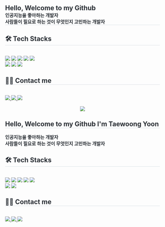<div style="text-align: left;"> 
    <h2 style="border-bottom: 1px solid #d8dee4; color: #282d33;"> Hello, Welcome to my Github 
        <div I'm Taewoong Yoon </h2> </div>
    <div style="font-weight: 700; font-size: 15px; text-align: left; color: #282d33;"> 인공지능을 좋아하는 개발자</li> </div> 
    <div style="font-weight: 700; font-size: 15px; text-align: left; color: #282d33;"> 사람들이 필요로 하는 것이 무엇인지 고민하는 개발자 </div>
    </div>
    <div style="text-align: left;">
    <h2 style="border-bottom: 1px solid #d8dee4; color: #282d33;"> 🛠️ Tech Stacks </h2> <br> 
    <div style="margin: ; text-align: left;" "text-align: left;"> <img src="https://img.shields.io/badge/Python-3776AB?style=flat&logo=Python&logoColor=white">
          <img src="https://img.shields.io/badge/Javascript-F7DF1E?style=flat&logo=Javascript&logoColor=white">
          <img src="https://img.shields.io/badge/Tensorflow-FF6F00?style=flat&logo=Tensorflow&logoColor=white">
          <img src="https://img.shields.io/badge/Keras-D00000?style=flat&logo=Keras&logoColor=white">
          <img src="https://img.shields.io/badge/MySQL-4479A1?style=flat&logo=MySQL&logoColor=white">
          <br/><img src="https://img.shields.io/badge/Matlab-0076a8?style=flat&logo=Matlab&logoColor=white">
          <img src="https://img.shields.io/badge/Github-181717?style=flat&logo=Github&logoColor=white">
          <img src="https://img.shields.io/badge/Notion-000000?style=flat&logo=Notion&logoColor=white">
          </div>
    </div>
    <div style="text-align: left;">
    <h2 style="border-bottom: 1px solid #d8dee4; color: #282d33;"> 🧑‍💻 Contact me </h2> <br> 
    <div style="text-align: left;"> <a href=mailto:taeung816@gmail.com> <img src="https://img.shields.io/badge/Gmail-EA4335?style=flat&logo=Gmail&logoColor=white&link=mailto:taeung816@gmail.com"> </a>
         <a href=https://yoonteacher.tistory.com/> <img src="https://img.shields.io/badge/Tistory-000000?style=flat&logo=Tistory&logoColor=white&link=https://yoonteacher.tistory.com/"> </a>
         <a href=https://www.instagram.com/woong._.dl?igsh=bHd3eHpyc3J4em4w&utm_source=qr> <img src="https://img.shields.io/badge/Instagram-E4405F?style=flat&logo=Instagram&logoColor=white&link=https://www.instagram.com/woong._.dl?igsh=bHd3eHpyc3J4em4w&utm_source=qr"> </a>
          </div>  <br> 
    <div style="text-align: left;">  </div> 
    </div>
    
<div align="center">
    <img src="https://capsule-render.vercel.app/api?type=transparent&color=auto&height=120&text=&animation=&fontColor=000000&fontSize=50" />
</div>
<div style="text-align: left;">
    <h2 style="border-bottom: 1px solid #d8dee4; color: #282d33;"> Hello, Welcome to my Github I'm Taewoong Yoon </h2>
    <div style="font-weight: 700; font-size: 15px; text-align: left; color: #282d33;"> 인공지능을 좋아하는 개발자  </div>
    <div style="font-weight: 700; font-size: 15px; text-align: left; color: #282d33;"> 사람들이 필요로 하는 것이 무엇인지 고민하는 개발자
</div>
<div style="text-align: left;">
    <h2 style="border-bottom: 1px solid #d8dee4; color: #282d33;"> 🛠️ Tech Stacks </h2> <br>
    <div style="margin: ; text-align: left;"> 
        <img src="https://img.shields.io/badge/Python-3776AB?style=flat&logo=Python&logoColor=white">
        <img src="https://img.shields.io/badge/Tensorflow-FF6F00?style=flat&logo=Tensorflow&logoColor=white">
        <img src="https://img.shields.io/badge/Keras-D00000?style=flat&logo=Keras&logoColor=white">
        <img src="https://img.shields.io/badge/MySQL-4479A1?style=flat&logo=MySQL&logoColor=white">
        <img src="https://img.shields.io/badge/Matlab-0076a8?style=flat&logo=Matlab&logoColor=white">
        <br/><img src="https://img.shields.io/badge/Github-181717?style=flat&logo=Github&logoColor=white">
        <img src="https://img.shields.io/badge/Notion-000000?style=flat&logo=Notion&logoColor=white">
    </div>
</div>
<div style="text-align: left;">
    <h2 style="border-bottom: 1px solid #d8dee4; color: #282d33;"> 🧑‍💻 Contact me </h2> <br>
    <div style="text-align: left;">
        <a href=mailto:taeung816@gmail.com> <img src="https://img.shields.io/badge/Gmail-EA4335?style=flat&logo=Gmail&logoColor=white&link=mailto:taeung816@gmail.com"> </a>
        <a href=https://yoonteacher.tistory.com/> <img src="https://img.shields.io/badge/Tistory-000000?style=flat&logo=Tistory&logoColor=white&link=https://yoonteacher.tistory.com/"> </a>
        <a href=https://www.instagram.com/woong._.dl?igsh=bHd3eHpyc3J4em4w&utm_source=qr> <img src="https://img.shields.io/badge/Instagram-E4405F?style=flat&logo=Instagram&logoColor=white&link=https://www.instagram.com/woong._.dl?igsh=bHd3eHpyc3J4em4w&utm_source=qr"> </a>
    </div> <br>
    <div style="text-align: left;"> </div>
</div>
